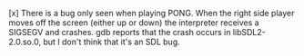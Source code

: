 [x] There is a bug only seen when playing PONG. When the right side player moves off the screen (either up or down)
the interpreter receives a SIGSEGV and crashes. gdb reports that the crash occurs in libSDL2-2.0.so.0, but I don't
think that it's an SDL bug.
